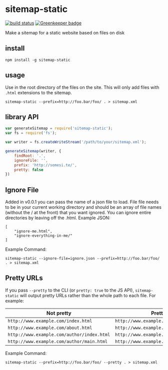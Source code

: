# sitemap-static

[![build status](https://secure.travis-ci.org/tmcw/sitemap-static.png)](http://travis-ci.org/tmcw/sitemap-static)
[![Greenkeeper badge](https://badges.greenkeeper.io/tmcw/sitemap-static.svg)](https://greenkeeper.io/)

Make a sitemap for a static website based on files on disk

## install

    npm install -g sitemap-static

## usage

Use in the root directory of the files on the site. This will only add
files with `.html` extensions to the sitemap.

    sitemap-static --prefix=http://foo.bar/foo/ . > sitemap.xml

## library API

```javascript
var generateSitemap = require('sitemap-static');
var fs = require('fs');

var writer = fs.createWriteStream('/path/to/your/sitemap.xml');

generateSitemap(writer, {
    findRoot: '.',
    ignoreFile: '',
    prefix: 'http://somesi.te/',
    pretty: false
})
```

## Ignore File

Added in v0.0.1 you can pass the name of a json file to load. File file needs to be
in your current working directory and should be an array of file names (without the / at the front)
that you want ignored.  You can ignore entire directories by leaving off the .html.
Example JSON:

	[
		"ignore-me.html",
		"ignore-everything-in-me/"
	]

Example Command:

	sitemap-static --ignore-file=ignore.json --prefix=http://foo.bar/foo/ . > sitemap.xml

## Pretty URLs

If you pass `--pretty` to the CLI (or `pretty: true` to the JS API), `sitemap-static` will output pretty URLs rather than the whole path to each file. For example:

| Not pretty | Pretty |
| --- | --- |
| `http://www.example.com/index.html` | `http://www.example.com/` |
| `http://www.example.com/about.html` | `http://www.example.com/about` |
| `http://www.example.com/author/index.html` | `http://www.example.com/author` |
| `http://www.example.com/author/main.html` | `http://www.example.com/author/main` |

Example Command:

	sitemap-static --prefix=http://foo.bar/foo/ --pretty . > sitemap.xml
